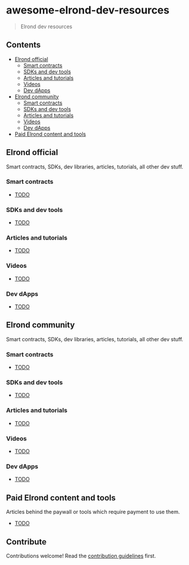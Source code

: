 # awesome-elrond-dev-resources

> Elrond dev resources

## Contents

- [Elrond official](#elrond-official)
  - [Smart contracts](#smart-contracts)
  - [SDKs and dev tools](#sdks-and-dev-tools)
  - [Articles and tutorials](#articles-and-tutorials)
  - [Videos](#videos)
  - [Dev dApps](#dev-dapps)
- [Elrond community](#elrond-community)
  - [Smart contracts](#smart-contracts-1)
  - [SDKs and dev tools](#sdks-and-dev-tools-1)
  - [Articles and tutorials](#articles-and-tutorials-1)
  - [Videos](#videos-1)
  - [Dev dApps](#dev-dapps-1)
- [Paid Elrond content and tools](#paid-content-and-tools)

## Elrond official

Smart contracts, SDKs, dev libraries, articles, tutorials, all other dev stuff.

### Smart contracts

- [TODO]()

### SDKs and dev tools

- [TODO]()

### Articles and tutorials

- [TODO]()

### Videos

- [TODO]()

### Dev dApps

- [TODO]()

## Elrond community

Smart contracts, SDKs, dev libraries, articles, tutorials, all other dev stuff.

### Smart contracts

- [TODO]()

### SDKs and dev tools

- [TODO]()

### Articles and tutorials

- [TODO]()

### Videos

- [TODO]()

### Dev dApps

- [TODO]()

## Paid Elrond content and tools

Articles behind the paywall or tools which require payment to use them.

- [TODO]()

## Contribute

Contributions welcome! Read the [contribution guidelines](contributing.md) first.

